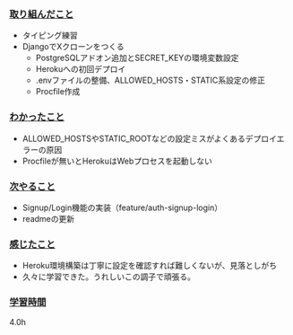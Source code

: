 ### <u>取り組んだこと</u>
- タイピング練習
- DjangoでXクローンをつくる
    - PostgreSQLアドオン追加とSECRET_KEYの環境変数設定
    - Herokuへの初回デプロイ
    - .envファイルの整備、ALLOWED_HOSTS・STATIC系設定の修正
    - Procfile作成

### <u>わかったこと</u>
- ALLOWED_HOSTSやSTATIC_ROOTなどの設定ミスがよくあるデプロイエラーの原因
- Procfileが無いとHerokuはWebプロセスを起動しない

### <u>次やること</u>
- Signup/Login機能の実装（feature/auth-signup-login）
- readmeの更新

### <u>感じたこと</u>
- Heroku環境構築は丁寧に設定を確認すれば難しくないが、見落としがち
- 久々に学習できた。うれしいこの調子で頑張る。

### <u>学習時間</u>
4.0h
